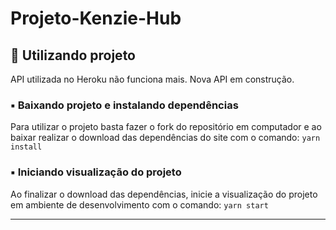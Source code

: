 # Projeto-Kenzie-Hub

## 🎲 Utilizando projeto

API utilizada no Heroku não funciona mais. Nova API em construção.

### ▪️ Baixando projeto e instalando dependências

Para utilizar o projeto basta fazer o fork do repositório em computador e ao baixar realizar o download das dependências do site com o comando: `yarn install`

### ▪️ Iniciando visualização do projeto

Ao finalizar o download das dependências, inicie a visualização do projeto em ambiente de desenvolvimento com o comando: `yarn start`

---
